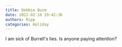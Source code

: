 ```yaml
---
title: Debbie Quim
date: 2022-02-16 19:42:36
authors: Ripp
categories: Holiday
---
```


 I am sick of Burrell's lies. Is anyone paying attention?